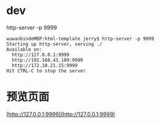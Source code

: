 
# dev

http-server -p 9999

```
wuwanbindeMBP:html-template jerry$ http-server -p 9999
Starting up http-server, serving ./
Available on:
  http://127.0.0.1:9999
  http://192.168.43.109:9999
  http://172.18.21.15:9999
Hit CTRL-C to stop the server

```


# 预览页面  
[http://127.0.0.1:9999](http://127.0.0.1:9999)
